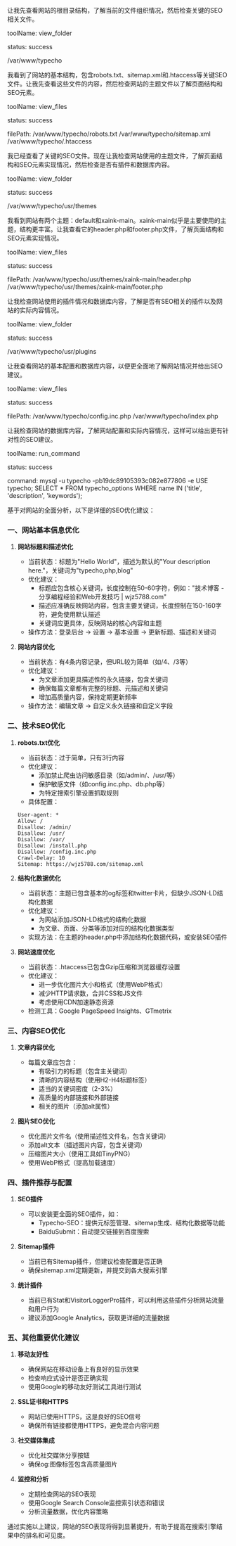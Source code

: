 


          
让我先查看网站的根目录结构，了解当前的文件组织情况，然后检查关键的SEO相关文件。
        
            
toolName: view_folder
            
status: success
          
/var/www/typecho
          
我看到了网站的基本结构，包含robots.txt、sitemap.xml和.htaccess等关键SEO文件。让我先查看这些文件的内容，然后检查网站的主题文件以了解页面结构和SEO元素。
        
            
toolName: view_files
            
status: success
          
            
filePath: /var/www/typecho/robots.txt
/var/www/typecho/sitemap.xml
/var/www/typecho/.htaccess
          
我已经查看了关键的SEO文件。现在让我检查网站使用的主题文件，了解页面结构和SEO元素实现情况，然后检查是否有插件和数据库内容。
        
            
toolName: view_folder
            
status: success
          
/var/www/typecho/usr/themes
          
我看到网站有两个主题：default和xaink-main。xaink-main似乎是主要使用的主题，结构更丰富。让我查看它的header.php和footer.php文件，了解页面结构和SEO元素实现情况。
        
            
toolName: view_files
            
status: success
          
            
filePath: /var/www/typecho/usr/themes/xaink-main/header.php
/var/www/typecho/usr/themes/xaink-main/footer.php
          
让我检查网站使用的插件情况和数据库内容，了解是否有SEO相关的插件以及网站的实际内容情况。
        
            
toolName: view_folder
            
status: success
          
/var/www/typecho/usr/plugins
          
让我查看网站的基本配置和数据库内容，以便更全面地了解网站情况并给出SEO建议。
        
            
toolName: view_files
            
status: success
          
            
filePath: /var/www/typecho/config.inc.php
/var/www/typecho/index.php
          
让我检查网站的数据库内容，了解网站配置和实际内容情况，这样可以给出更有针对性的SEO建议。
        
            
toolName: run_command
            
status: success
          
command: mysql -u typecho -pb19dc89105393c082e877806 -e USE typecho; SELECT * FROM typecho_options WHERE name IN ('title', 'description', 'keywords');
          
基于对网站的全面分析，以下是详细的SEO优化建议：

### 一、网站基本信息优化

1. **网站标题和描述优化**
   - 当前状态：标题为"Hello World"，描述为默认的"Your description here."，关键词为"typecho,php,blog"
   - 优化建议：
     - 标题应包含核心关键词，长度控制在50-60字符，例如："技术博客 - 分享编程经验和Web开发技巧 | wjz5788.com"
     - 描述应准确反映网站内容，包含主要关键词，长度控制在150-160字符，避免使用默认描述
     - 关键词应更具体，反映网站的核心内容和主题
   - 操作方法：登录后台 -> 设置 -> 基本设置 -> 更新标题、描述和关键词

2. **网站内容优化**
   - 当前状态：有4条内容记录，但URL较为简单（如/4、/3等）
   - 优化建议：
     - 为文章添加更具描述性的永久链接，包含关键词
     - 确保每篇文章都有完整的标题、元描述和关键词
     - 增加高质量内容，保持定期更新频率
   - 操作方法：编辑文章 -> 自定义永久链接和自定义字段

### 二、技术SEO优化

1. **robots.txt优化**
   - 当前状态：过于简单，只有3行内容
   - 优化建议：
     - 添加禁止爬虫访问敏感目录（如/admin/、/usr/等）
     - 保护敏感文件（如config.inc.php、db.php等）
     - 为特定搜索引擎设置抓取规则
   - 具体配置：
   ```
   User-agent: *
   Allow: /
   Disallow: /admin/
   Disallow: /usr/
   Disallow: /var/
   Disallow: /install.php
   Disallow: /config.inc.php
   Crawl-Delay: 10
   Sitemap: https://wjz5788.com/sitemap.xml
   ```

2. **结构化数据优化**
   - 当前状态：主题已包含基本的og标签和twitter卡片，但缺少JSON-LD结构化数据
   - 优化建议：
     - 为网站添加JSON-LD格式的结构化数据
     - 为文章、页面、分类等添加对应的结构化数据类型
   - 实现方法：在主题的header.php中添加结构化数据代码，或安装SEO插件

3. **网站速度优化**
   - 当前状态：.htaccess已包含Gzip压缩和浏览器缓存设置
   - 优化建议：
     - 进一步优化图片大小和格式（使用WebP格式）
     - 减少HTTP请求数，合并CSS和JS文件
     - 考虑使用CDN加速静态资源
   - 检测工具：Google PageSpeed Insights、GTmetrix

### 三、内容SEO优化

1. **文章内容优化**
   - 每篇文章应包含：
     - 有吸引力的标题（包含主关键词）
     - 清晰的内容结构（使用H2-H4标题标签）
     - 适当的关键词密度（2-3%）
     - 高质量的内部链接和外部链接
     - 相关的图片（添加alt属性）

2. **图片SEO优化**
   - 优化图片文件名（使用描述性文件名，包含关键词）
   - 添加alt文本（描述图片内容，包含关键词）
   - 压缩图片大小（使用工具如TinyPNG）
   - 使用WebP格式（提高加载速度）

### 四、插件推荐与配置

1. **SEO插件**
   - 可以安装更全面的SEO插件，如：
     - Typecho-SEO：提供元标签管理、sitemap生成、结构化数据等功能
     - BaiduSubmit：自动提交链接到百度搜索

2. **Sitemap插件**
   - 当前已有Sitemap插件，但建议检查配置是否正确
   - 确保sitemap.xml定期更新，并提交到各大搜索引擎

3. **统计插件**
   - 当前已有Stat和VisitorLoggerPro插件，可以利用这些插件分析网站流量和用户行为
   - 建议添加Google Analytics，获取更详细的流量数据

### 五、其他重要优化建议

1. **移动友好性**
   - 确保网站在移动设备上有良好的显示效果
   - 检查响应式设计是否正确实现
   - 使用Google的移动友好测试工具进行测试

2. **SSL证书和HTTPS**
   - 网站已使用HTTPS，这是良好的SEO信号
   - 确保所有链接都使用HTTPS，避免混合内容问题

3. **社交媒体集成**
   - 优化社交媒体分享按钮
   - 确保og:图像标签包含高质量图片

4. **监控和分析**
   - 定期检查网站的SEO表现
   - 使用Google Search Console监控索引状态和错误
   - 分析流量数据，优化内容策略

通过实施以上建议，网站的SEO表现将得到显著提升，有助于提高在搜索引擎结果中的排名和可见度。
        
